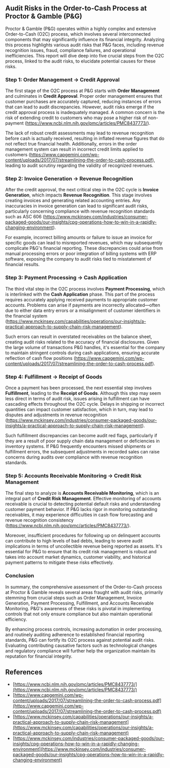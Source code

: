 ## Audit Risks in the Order-to-Cash Process at Proctor & Gamble (P&G)

Proctor & Gamble (P&G) operates within a highly complex and extensive Order-to-Cash (O2C) process, which involves several interconnected components that may significantly influence its financial integrity. Analyzing this process highlights various audit risks that P&G faces, including revenue recognition issues, fraud, compliance failures, and operational inefficiencies. This report will dive deep into five crucial steps from the O2C process, linked to the audit risks, to elucidate potential causes for these risks.

### Step 1: Order Management -> Credit Approval

The first stage of the O2C process at P&G starts with **Order Management** and culminates in **Credit Approval**. Proper order management ensures that customer purchases are accurately captured, reducing instances of errors that can lead to audit discrepancies. However, audit risks emerge if the credit approval process is inadequately managed. A common concern is the risk of extending credit to customers who may pose a higher risk of non-payment (https://www.ncbi.nlm.nih.gov/pmc/articles/PMC8437773/). 

The lack of robust credit assessments may lead to revenue recognition before cash is actually received, resulting in inflated revenue figures that do not reflect true financial health. Additionally, errors in the order management system can result in incorrect credit limits applied to customers (https://www.capgemini.com/wp-content/uploads/2017/07/streamlining-the-order-to-cash-process.pdf), leading to audit scrutiny regarding the validity of recognized revenues.

### Step 2: Invoice Generation -> Revenue Recognition

After the credit approval, the next critical step in the O2C cycle is **Invoice Generation**, which impacts **Revenue Recognition**. This stage involves creating invoices and generating related accounting entries. Any inaccuracies in invoice generation can lead to significant audit risks, particularly concerning compliance with revenue recognition standards such as ASC 606 (https://www.mckinsey.com/industries/consumer-packaged-goods/our-insights/cpg-operations-how-to-win-in-a-rapidly-changing-environment). 

For example, incorrect billing amounts or failure to issue an invoice for specific goods can lead to misreported revenues, which may subsequently complicate P&G's financial reporting. These discrepancies could arise from manual processing errors or poor integration of billing systems with ERP software, exposing the company to audit risks tied to misstatement of financial results.

### Step 3: Payment Processing -> Cash Application

The third vital step in the O2C process involves **Payment Processing**, which is interlinked with the **Cash Application** phase. This part of the process requires accurately applying received payments to appropriate customer accounts. Problems can arise if payments are incorrectly allocated—often due to either data entry errors or a misalignment of customer identifiers in the financial system (https://www.mckinsey.com/capabilities/operations/our-insights/a-practical-approach-to-supply-chain-risk-management).

Such errors can result in overstated receivables on the balance sheet, creating audit risks related to the accuracy of financial disclosures. Given the large volume of transactions P&G handles, it's essential for the company to maintain stringent controls during cash applications, ensuring accurate reflection of cash flow positions (https://www.capgemini.com/wp-content/uploads/2017/07/streamlining-the-order-to-cash-process.pdf).

### Step 4: Fulfillment -> Receipt of Goods

Once a payment has been processed, the next essential step involves **Fulfillment**, leading to the **Receipt of Goods**. Although this step may seem less direct in terms of audit risk, issues arising in fulfillment can have cascading effects throughout the O2C cycle. Delays in shipping or incorrect quantities can impact customer satisfaction, which in turn, may lead to disputes and adjustments in revenue recognition (https://www.mckinsey.com/industries/consumer-packaged-goods/our-insights/a-practical-approach-to-supply-chain-risk-management).

Such fulfillment discrepancies can become audit red flags, particularly if they are a result of poor supply chain data management or deficiencies in inventory systems. If P&G frequently encounters missed shipments or fulfillment errors, the subsequent adjustments in recorded sales can raise concerns during audits over compliance with revenue recognition standards.

### Step 5: Accounts Receivable Monitoring -> Credit Risk Management

The final step to analyze is **Accounts Receivable Monitoring**, which is an integral part of **Credit Risk Management**. Effective monitoring of accounts receivable is crucial to detecting potential default risks and understanding customer payment behavior. If P&G lacks rigor in monitoring outstanding receivables, it may experience difficulties in cash flow forecasting and revenue recognition consistency (https://www.ncbi.nlm.nih.gov/pmc/articles/PMC8437773/). 

Moreover, insufficient procedures for following up on delinquent accounts can contribute to high levels of bad debts, leading to severe audit implications in terms of uncollectible revenue being reported as assets. It's essential for P&G to ensure that its credit risk management is robust and takes into account market dynamics, customer viability, and historical payment patterns to mitigate these risks effectively.

### Conclusion

In summary, the comprehensive assessment of the Order-to-Cash process at Proctor & Gamble reveals several areas fraught with audit risks, primarily stemming from crucial steps such as Order Management, Invoice Generation, Payment Processing, Fulfillment, and Accounts Receivable Monitoring. P&G's awareness of these risks is pivotal in implementing controls that not only ensure compliance but also maintain operational efficiency.

By enhancing process controls, increasing automation in order processing, and routinely auditing adherence to established financial reporting standards, P&G can fortify its O2C process against potential audit risks. Evaluating contributing causative factors such as technological changes and regulatory compliance will further help the organization maintain its reputation for financial integrity.

## References
- [https://www.ncbi.nlm.nih.gov/pmc/articles/PMC8437773/](https://www.ncbi.nlm.nih.gov/pmc/articles/PMC8437773/)
- [https://www.capgemini.com/wp-content/uploads/2017/07/streamlining-the-order-to-cash-process.pdf](https://www.capgemini.com/wp-content/uploads/2017/07/streamlining-the-order-to-cash-process.pdf)
- [https://www.mckinsey.com/capabilities/operations/our-insights/a-practical-approach-to-supply-chain-risk-management](https://www.mckinsey.com/capabilities/operations/our-insights/a-practical-approach-to-supply-chain-risk-management)
- [https://www.mckinsey.com/industries/consumer-packaged-goods/our-insights/cpg-operations-how-to-win-in-a-rapidly-changing-environment](https://www.mckinsey.com/industries/consumer-packaged-goods/our-insights/cpg-operations-how-to-win-in-a-rapidly-changing-environment)
